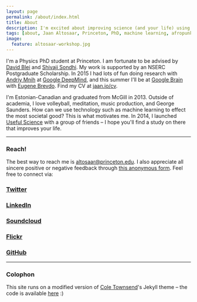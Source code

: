 ```yaml
---
layout: page
permalink: /about/index.html
title: About
description: I'm excited about improving science (and your life) using machine learning and design.
tags: [about, Jaan Altosaar, Princeton, PhD, machine learning, afropunk, collective behavior, columbia, physics, computer science, useful science, design, artificial intelligence, intelligent design]
image:
  feature: altosaar-workshop.jpg
---
```

I'm a Physics PhD student at Princeton. I am fortunate to be advised by [David Blei](http://www.cs.columbia.edu/~blei/) and [Shivaji Sondhi](http://www.princeton.edu/~sondhi/). My work is supported by an NSERC Postgraduate Scholarship. In 2015 I had lots of fun doing research with [Andriy Mnih](https://www.cs.toronto.edu/~amnih/) at [Google DeepMind](http://deepmind.com/), and this summer I'll be at [Google Brain](https://research.google.com/) with [Eugene Brevdo](https://web.math.princeton.edu/~ebrevdo/). Find my CV at [jaan.io/cv](https://jaan.io/cv).

I'm Estonian-Canadian and graduated from McGill in 2013. Outside of academia, I love volleyball, meditation, music production, and George Saunders. How can we use technology such as machine learning to effect the most societal good? This is what motivates me. In 2014, I launched [Useful Science](http://usefulscience.org) with a group of friends – I hope you'll find a study on there that improves your life.

---

### Reach!

The best way to reach me is [altosaar@princeton.edu](mailto:altosaar@princeton.edu). I also appreciate all sincere positive or negative feedback through [this anonymous form](http://www.admonymous.com/jaan). Feel free to connect via:

### <a href="https://twitter.com/thejaan" target="_blank"><i class="icon-twitter-sign"></i> Twitter</a>

### <a href="http://www.linkedin.com/in/jaanaltosaar" target="_blank"><i class="icon-linkedin-sign"></i> LinkedIn</a>

### <a href="https://soundcloud.com/lyfos" target="_blank"><i class="icon-microphone"></i> Soundcloud</a>

### <a href="https://www.flickr.com/photos/thejaan/" target="_blank"><i class="icon-flickr"></i> Flickr</a>

### <a href="https://github.com/altosaar" target="_blank"><i class="icon-github"></i> GitHub</a>

---

### Colophon

This site runs on a modified version of [Cole Townsend](http://coletownsend.com/)'s Jekyll theme – the code is available [here](https://github.com/altosaar/jaan.io) :)






